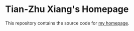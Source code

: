 # Tian-Zhu Xiang's Homepage

This repository contains the source code for [my homepage](https://tzxiang.github.io/).
